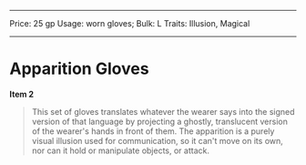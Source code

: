 
---
Price: 25 gp
Usage: worn gloves;
Bulk: L
Traits: Illusion, Magical

---

# Apparition Gloves

**Item 2**

> This set of gloves translates whatever the wearer says into the signed version of that language by projecting a ghostly, translucent version of the wearer's hands in front of them. The apparition is a purely visual illusion used for communication, so it can't move on its own, nor can it hold or manipulate objects, or attack.
